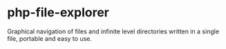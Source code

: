 # php-file-explorer
Graphical navigation of files and infinite level directories written in a single file, portable and easy to use.
